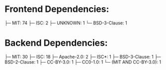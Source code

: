 Frontend Dependencies:  
=====================  
├─ MIT: 74
├─ ISC: 2
├─ UNKNOWN: 1
└─ BSD-3-Clause: 1

  
Backend Dependencies:  
====================  
├─ MIT: 30
├─ ISC: 18
├─ Apache-2.0: 2
├─ ISC*: 1
├─ BSD-3-Clause: 1
├─ BSD-2-Clause: 1
├─ CC-BY-3.0: 1
├─ CC0-1.0: 1
└─ (MIT AND CC-BY-3.0): 1


